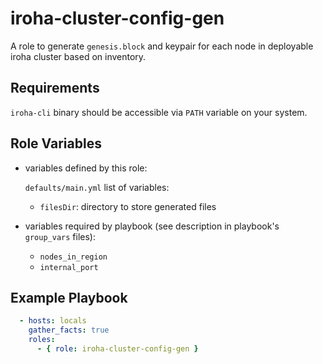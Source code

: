 iroha-cluster-config-gen
=========

A role to generate `genesis.block` and keypair for each node in deployable iroha cluster based on inventory. 

Requirements
------------

`iroha-cli` binary should be accessible via `PATH` variable on your system.

Role Variables
--------------

- variables defined by this role:

    `defaults/main.yml` list of variables: 
    - `filesDir`: directory to store generated files
    
- variables required by playbook (see description in playbook's `group_vars` files):
    - `nodes_in_region`
    - `internal_port`


Example Playbook
----------------

```yaml
  - hosts: locals
    gather_facts: true
    roles:
      - { role: iroha-cluster-config-gen }
```
